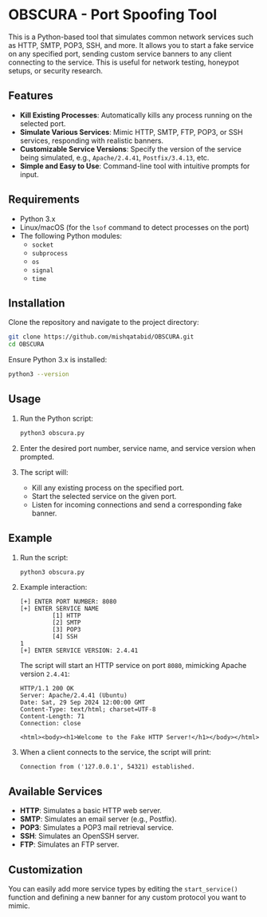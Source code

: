 # OBSCURA - Port Spoofing Tool

This is a Python-based tool that simulates common network services such as HTTP, SMTP, POP3, SSH, and more. It allows you to start a fake service on any specified port, sending custom service banners to any client connecting to the service. This is useful for network testing, honeypot setups, or security research.

## Features

- **Kill Existing Processes**: Automatically kills any process running on the selected port.
- **Simulate Various Services**: Mimic HTTP, SMTP, FTP, POP3, or SSH services, responding with realistic banners.
- **Customizable Service Versions**: Specify the version of the service being simulated, e.g., `Apache/2.4.41`, `Postfix/3.4.13`, etc.
- **Simple and Easy to Use**: Command-line tool with intuitive prompts for input.

## Requirements

- Python 3.x
- Linux/macOS (for the `lsof` command to detect processes on the port)
- The following Python modules:
  - `socket`
  - `subprocess`
  - `os`
  - `signal`
  - `time`

## Installation

Clone the repository and navigate to the project directory:

```bash
git clone https://github.com/mishqatabid/OBSCURA.git
cd OBSCURA
```

Ensure Python 3.x is installed:

```bash
python3 --version
```

## Usage

1. Run the Python script:

    ```bash
    python3 obscura.py
    ```

2. Enter the desired port number, service name, and service version when prompted.

3. The script will:
   - Kill any existing process on the specified port.
   - Start the selected service on the given port.
   - Listen for incoming connections and send a corresponding fake banner.

## Example

1. Run the script:

    ```bash
    python3 obscura.py
    ```

2. Example interaction:

    ```console
    [+] ENTER PORT NUMBER: 8080
    [+] ENTER SERVICE NAME 
             [1] HTTP 
             [2] SMTP 
             [3] POP3 
             [4] SSH
    1
    [+] ENTER SERVICE VERSION: 2.4.41
    ```

    The script will start an HTTP service on port `8080`, mimicking Apache version `2.4.41`:

    ```console
    HTTP/1.1 200 OK
    Server: Apache/2.4.41 (Ubuntu)
    Date: Sat, 29 Sep 2024 12:00:00 GMT
    Content-Type: text/html; charset=UTF-8
    Content-Length: 71
    Connection: close
    
    <html><body><h1>Welcome to the Fake HTTP Server!</h1></body></html>
    ```

4. When a client connects to the service, the script will print:

    ```console
    Connection from ('127.0.0.1', 54321) established.
    ```

## Available Services

- **HTTP**: Simulates a basic HTTP web server.
- **SMTP**: Simulates an email server (e.g., Postfix).
- **POP3**: Simulates a POP3 mail retrieval service.
- **SSH**: Simulates an OpenSSH server.
- **FTP**: Simulates an FTP server.

## Customization

You can easily add more service types by editing the `start_service()` function and defining a new banner for any custom protocol you want to mimic.

